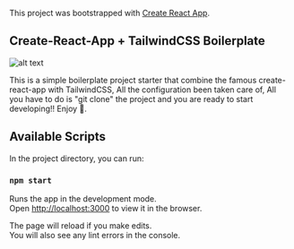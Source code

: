 This project was bootstrapped with [Create React App](https://github.com/facebook/create-react-app).

## Create-React-App + TailwindCSS Boilerplate

![alt text](https://github.com/Badrouu17/react-tailwindcss-boilerplate/blob/master/src/rt.jpg?raw=true)


This is a simple boilerplate project starter that combine the famous create-react-app with TailwindCSS, All the configuration been taken care of, All you have to do is "git clone" the project and you are ready to start developing!! Enjoy 💙.

## Available Scripts

In the project directory, you can run:

### `npm start`

Runs the app in the development mode.<br />
Open [http://localhost:3000](http://localhost:3000) to view it in the browser.

The page will reload if you make edits.<br />
You will also see any lint errors in the console.

